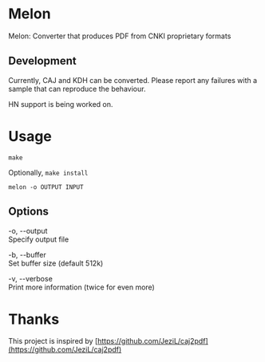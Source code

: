 Melon
=====

Melon: Converter that produces PDF from CNKI proprietary formats

Development
-----------

Currently, CAJ and KDH can be converted. Please report
any failures with a sample that can reproduce the behaviour.

HN support is being worked on.

Usage
=====

`make`

Optionally, `make install`

`melon -o OUTPUT INPUT`

Options
-------

-o, --output  
Specify output file  

-b, --buffer  
Set buffer size (default 512k)  

-v, --verbose  
Print more information (twice for even more)

Thanks
======

This project is inspired by [https://github.com/JeziL/caj2pdf](https://github.com/JeziL/caj2pdf)
